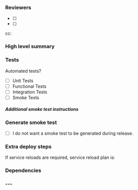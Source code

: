 ### Reviewers

- [ ] 
- [ ] 

cc:

### High level summary


### Tests
Automated tests?
- [ ]  Unit Tests
- [ ]  Functional Tests
- [ ]  Integration Tests
- [ ]  Smoke Tests

##### Additional smoke test instructions


### Generate smoke test

- [ ]  I do not want a smoke test to be generated during release.


### Extra deploy steps

If service reloads are required, service reload plan is:


### Dependencies


### ---
